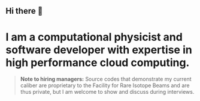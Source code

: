 ## Hi there 👋
# I am a computational physicist and software developer with expertise in high performance cloud computing. 
> **Note to hiring managers:**
> Source codes that demonstrate my current caliber are proprietary to the Facility for Rare Isotope Beams and are thus private, but I am welcome to show and discuss during interviews.

<!--
**YaniUdiani/YaniUdiani** is a ✨ _special_ ✨ repository because its `README.md` (this file) appears on your GitHub profile.

Here are some ideas to get you started:

- 🔭 I’m currently working on ...
- 🌱 I’m currently learning ...
- 👯 I’m looking to collaborate on ...
- 🤔 I’m looking for help with ...
- 💬 Ask me about ...
- 📫 How to reach me: ...
- 😄 Pronouns: ...
- ⚡ Fun fact: ...
-->
